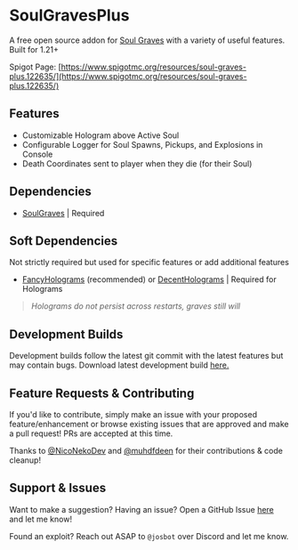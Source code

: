 # SoulGravesPlus
A free open source addon for [Soul Graves](https://github.com/FaultyFunctions/SoulGraves) with a variety of useful features. Built for 1.21+

Spigot Page: [https://www.spigotmc.org/resources/soul-graves-plus.122635/](https://www.spigotmc.org/resources/soul-graves-plus.122635/)

## Features
- Customizable Hologram above Active Soul
- Configurable Logger for Soul Spawns, Pickups, and Explosions in Console
- Death Coordinates sent to player when they die (for their Soul)

## Dependencies
- [SoulGraves](https://github.com/FaultyFunctions/SoulGraves) | Required

## Soft Dependencies
Not strictly required but used for specific features or add additional features
- [FancyHolograms](https://modrinth.com/plugin/fancyholograms) (recommended) or [DecentHolograms](https://www.spigotmc.org/resources/decentholograms-1-8-1-21-4-papi-support-no-dependencies.96927/) | Required for Holograms
> _Holograms do not persist across restarts, graves still will_

## Development Builds
Development builds follow the latest git commit with the latest features but may contain bugs. Download latest development build [here.](https://nightly.link/JosTheDude/SoulGravesPlus/workflows/gradle/main/artifact.zip)

## Feature Requests & Contributing
If you'd like to contribute, simply make an issue with your proposed feature/enhancement or browse existing issues that are approved and make a pull request! PRs are accepted at this time.

Thanks to [@NicoNekoDev](https://github.com/NicoNekoDev) and [@muhdfdeen](https://github.com/muhdfdeen) for their contributions & code cleanup!

## Support & Issues
Want to make a suggestion? Having an issue? Open a GitHub Issue [here](https://github.com/JosTheDude/soul-graves-plus/issues) and let me know! 

Found an exploit? Reach out ASAP to `@josbot` over Discord and let me know.
